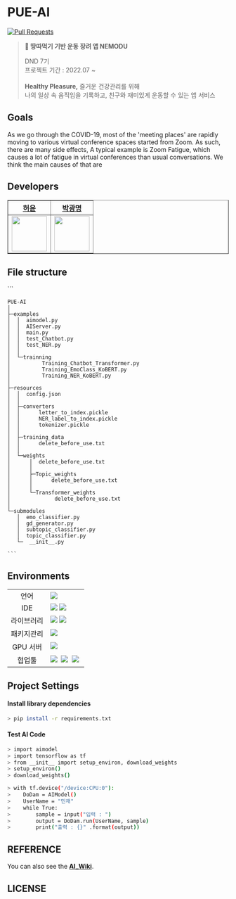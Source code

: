 # PUE-AI
[![Pull Requests][pr-shield]][pr-url]
> **🏃 땅따먹기 기반 운동 장려 앱 NEMODU**  
>
> DND 7기 <br>
> 프로젝트 기간 : 2022.07 ~ <br> <br>
> **Healthy Pleasure,** 즐거운 건강관리를 위해 <br>
> 나의 일상 속 움직임을 기록하고, 친구와 재미있게 운동할 수 있는 앱 서비스
>

## Goals
As we go through the COVID-19, most of the 'meeting places' are rapidly moving to various virtual conference spaces started from Zoom. As such, there are many side effects, A typical example is Zoom Fatigue, which causes a lot of fatigue in virtual conferences than usual conversations. We think the main causes of that are

## Developers
<div align="left">
    <table border="1">
        <th><a href="https://github.com/HeoYoon1">허윤</a></th>
        <th><a href="https://github.com/pangthing">박광명</a></th>
        <tr>
            <td>
                <img src="https://github.com/HeoYoon1.png" width='80' />
            </td>
            <td>
                <img src="https://github.com/pangthing.png" width='80' />
            </td>
        </tr>
    </table>
</div>


## File structure
<div align="left">
    ```
    
    PUE-AI
    │
    ├─examples
    │  │  aimodel.py
    │  │  AIServer.py
    │  │  main.py
    │  │  test_Chatbot.py
    │  │  test_NER.py
    │  │
    │  └─trainning
    │          Training_Chatbot_Transformer.py
    │          Training_EmoClass_KoBERT.py
    │          Training_NER_KoBERT.py
    │
    ├─resources
    │  │  config.json
    │  │
    │  ├─converters
    │  │      letter_to_index.pickle
    │  │      NER_label_to_index.pickle
    │  │      tokenizer.pickle
    │  │
    │  ├─training_data
    │  │      delete_before_use.txt
    │  │
    │  └─weights
    │      │  delete_before_use.txt
    │      │
    │      ├─Topic_weights
    │      │      delete_before_use.txt
    │      │
    │      └─Transformer_weights
    │              delete_before_use.txt
    │
    └─submodules
       │  emo_classifier.py
       │  gd_generator.py
       │  subtopic_classifier.py
       │  topic_classifier.py
       └─  __init__.py
    
    ```
</div>


## Environments
<table>
<tr>
 <td align="center">언어</td>
 <td>
  <img src="https://img.shields.io/badge/python-3670A0?style=for-the-badge&logo=python&logoColor=ffdd54"/>
 </td>
</tr>
<tr>
 <td align="center">IDE</td>
 <td>
    <img src="https://img.shields.io/badge/VisualStudioCode-007ACC?style=for-the-badge&logo=Visual%20Studio%20Code&logoColor=white"/>
     <img src = "https://img.shields.io/badge/PyCharm-000000.svg?style=for-the-badge&logo=PyCharm&logoColor=white"/>&nbsp </td>
    
</tr>
<tr>
 <td align="center">라이브러리</td>
 <td>
  <img src="https://img.shields.io/badge/TensorFlow-FF6F00.svg?style=for-the-badge&logo=TensorFlow&logoColor=white"/>
     <img src="https://img.shields.io/badge/PyTorch-EE4C2C.svg?style=for-the-badge&logo=PyTorch&logoColor=white"/>&nbsp
</tr>
<tr>
 <td align="center">패키지관리</td>
 <td>
    <img src="https://img.shields.io/badge/Anaconda-%2344A833.svg?style=for-the-badge&logo=anaconda&logoColor=white"/>&nbsp
  </td>
</tr>
<tr>
 <td align="center">GPU 서버</td>
 <td>
    <img src="https://img.shields.io/badge/Google%20Colab-F9AB00.svg?style=for-the-badge&logo=Google-Colab&logoColor=white"/>&nbsp
  </td>
</tr>
<tr>
 <td align="center">협업툴</td>
 <td>
    <img src="https://img.shields.io/badge/ClickUp-7B68EE.svg?style=for-the-badge&logo=ClickUp&logoColor=white"/>&nbsp
    <img src="https://img.shields.io/badge/Slack-4A154B?style=for-the-badge&logo=Slack&logoColor=white"/>&nbsp
    <img src="https://img.shields.io/badge/GitHub-181717?style=for-the-badge&logo=GitHub&logoColor=white"/>&nbsp
 </td>
</tr>
</table>


## Project Settings

#### Install library dependencies

```bash
> pip install -r requirements.txt
```

#### Test AI Code

```bash
> import aimodel
> import tensorflow as tf
> from __init__ import setup_environ, download_weights
> setup_environ()
> download_weights()

> with tf.device("/device:CPU:0"):
>    DoDam = AIModel()
>    UserName = "민채"
>    while True:
>        sample = input("입력 : ")
>        output = DoDam.run(UserName, sample)
>        print("출력 : {}" .format(output))
```

## REFERENCE
You can also see the [**AI_Wiki**](https://github.com/PUE-AI-ChatBot/PUE-AI.wiki.git).

## LICENSE



[pr-shield]: https://img.shields.io/github/issues-pr/Study-CodingTest/Study?style=for-the-badge
[pr-url]: https://github.com/PUE-AI-ChatBot/PUE-FE
